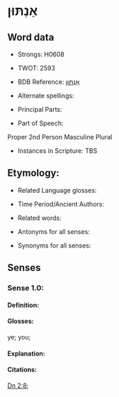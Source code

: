 # אַנְתּוּן

<!-- Status: S2="NeedsEdits" -->
<!-- Lexica used for edits:   -->

## Word data

* Strongs: H0608

* TWOT: 2593

* BDB Reference: [אַנְתּוּן](rc://en/bdb/dict/xa.bc.aa)

* Alternate spellings:

* Principal Parts:

* Part of Speech:

Proper 2nd Person Masculine Plural

* Instances in Scripture: TBS

## Etymology:

* Related Language glosses:

* Time Period/Ancient Authors:

* Related words:

* Antonyms for all senses:

* Synonyms for all senses:

## Senses

### Sense 1.0:

#### Definition:

#### Glosses:

ye; you; 

#### Explanation:

#### Citations:

[Dn 2:8](rc://he/uhb/book/dan/2/8); 

